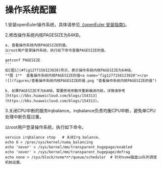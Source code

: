 # 操作系统配置<a name="ZH-CN_TOPIC_0263913267"></a>

1.安装openEuler操作系统，具体请参见[《openEuler 安装指南》](https://openeuler.org/zh/docs/20.03_LTS/docs/Installation/installation.html)。

2.修改操作系统内核PAGESIZE为64KB。

    a. 查看操作系统内核PAGESIZE的值。
    以root用户登录操作系统，执行如下命令查看PAGESIZE的值。
    ```
    getconf PAGESIZE
    ```
    如[图1](#fig1277156123020)所示，表示操作系统内核PAGESIZE为64KB。
    **图 1**  查看操作系统内核PAGESIZE的值<a name="fig1277156123020"></a>  
    ![](figures/查看操作系统内核PAGESIZE的值.png "查看操作系统内核PAGESIZE的值")

    b. 如果PAGESIZE不为64KB，需要修改参数并重新编译内核，详情请参考[https://bbs.huaweicloud.com/blogs/154313](https://bbs.huaweicloud.com/blogs/154313)。

3.关闭CPU中断的服务irqbalance。irqbalance负责均衡CPU中断，避免单CPU处理中断负载过重。

以root用户登录操作系统，执行如下命令。

```
service irqbalance stop   # 关闭Irq balance。
echo 0 > /proc/sys/kernel/numa_balancing    
echo 'never' > /sys/kernel/mm/transparent_hugepage/enabled 
echo 'never' > /sys/kernel/mm/transparent_hugepage/defrag 
echo none > /sys/block/nvme*n*/queue/scheduler  # 针对nvme磁盘io队列调度机制设置。
```


